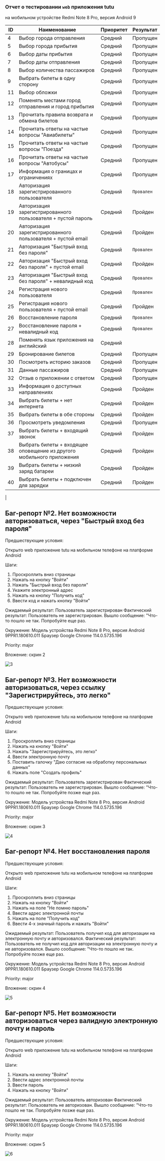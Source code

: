  ### Отчет о тестировании `web` приложения tutu 

 на мобильном устройстве Redmi Note 8 Pro, версия Android 9

| ID  | Наименование | Приоритет   | Результат |
| ------------- | ------------- | ---------------|---------------|
|   4   |    Выбор города отправления  | Средний     | Пропущен |
|   5  |  Выбор города прибытия  | Средний  | Пропущен  |
|  6 |  Выбор даты прибытия |  Средний  | Пропущен  |
 7 | Выбор даты отправления  |   Средний  | Пропущен  |
| 8   | Выбор количества пассажиров  | Средний  | Пропущен   | 
 9 | Выбрать билеты в одну сторону  |  Средний  | Пропущен |
 11|Выбор обложки |Средний  | Пропущен |
 12| Поменять местами город отправления и город прибытия|Средний  | Пропущен |
 13|Прочитать правила возврата и обмена билетов|Средний  | Пропущен |
 14| Прочитать ответы на частые вопросы "Авиабилеты" |Средний  | Пропущен |
 15| Прочитать ответы на частые вопросы "Поезда"| Средний  | Пропущен |
 16| Прочитать ответы на частые вопросы "Автобусы"|Средний  | Пропущен|
 17| Информация о границах и ограничениях |Средний  | Пропущен |
 18 |Авторизация зарегистрированного пользователя |Средний  | `Провален` |
 19| Авторизация зарегистрированного пользователя + пустой пароль| Средний  | Пройден |
 20| Авторизация зарегистрированного пользователя + пустой email|Средний  | Пройден |
 21| Авторизация "Быстрый вход без пароля"|Средний  | `Провален`  |
 22| Авторизация "Быстрый вход без пароля" + пустой email|Средний  | Пройден |
 23| Авторизация "Быстрый вход без пароля" + невалидный код |Средний  | `Провален` |
 24| Регистрация нового пользователя |Средний  | `Провален` |
 25| Регистрация нового пользователя + пустой email|Средний  | Пройден |
 26| Восстановление пароля |Средний  | `Провален` |
 27| Восстановление пароля + невалидный код  |Средний  | `Провален`  |
 28| Поменять язык приложения на английский|Средний  |  |
 29 | Бронирование билетов|Средний  | Пропущен |
 30| Посмотреть историю заказов |Средний  | Пропущен |
 31|Данные пассажиров| Средний  | Пропущен |
 32| Отзыв о приложении с ответом |Средний  | Пропущен |
 33| Информация о доступных направлениях |Средний  | Пройден |
 34| Выбрать билеты + нет интернета| Средний  | Пройден |
 35| Выбрать билеты в обе стороны | Средний  | Пройден |
 36| Просмотреть уведомления|Средний  | Пропущен |
 37| Выбрать билеты + входящий звонок|Средний  | Пройден |
 38| Выбрать билеты + входящее оповещение из другого мобильного приложения |Средний  | Пройден |
 39| Выбрать билеты + низкий заряд батареи| Средний  | Пройден |
 40| Выбрать билеты + подключен для зарядки|Средний  | Пройден |
 |

## Баг-репорт №2. Нет возможности авторизоваться, через "Быстрый вход без пароля"

Предшествующие условия:

Открыто web приложение tutu на мобильном телефоне на платформе Android

Шаги:

1. Проскроллить вниз страницы
2. Нажать на кнопку "Войти"
3. Нажать "Быстрый вход без пароля"
4. Укажите электронный адрес
5. Нажать на кнопку "Получить код"
6. Ввести код и нажать кнопку "Войти"

Ожидаемый результат: Пользователь зарегистрирован
Фактический результат: Пользователь не зарегистрирован. Вышло сообщение: "Что-то пошло не так. Попробуйте еще раз.

Окружение: Модель устройства Redmi Note 8 Pro, версия Android 9PPR1.180610.011
Браузер Google Chrome 114.0.5735.196

Priority: major

Вложение: скрин 2

![3](images/3.jpg)

## Баг-репорт №3. Нет возможности авторизоваться, через ссылку "Зарегистрируйтесь, это легко"

Предшествующие условия:

Открыто web приложение tutu на мобильном телефоне на платформе Android

Шаги:

1. Проскроллить вниз страницы
2. Нажать на кнопку "Войти"
3. Нажать "Зарегистрируйтесь, это легко"
4. Ввести электронную почту
5. Поставить галочку "Даю согласие на обработку персональных данных"
6. Нажать поле "Создать профиль"


Ожидаемый результат: Пользователь зарегистрирован
Фактический результат: Пользователь не зарегистрирован. Вышло сообщение: "Что-то пошло не так. Попробуйте позже еще раз.

Окружение: Модель устройства Redmi Note 8 Pro, версия Android 9PPR1.180610.011
Браузер Google Chrome 114.0.5735.196

Priority: major

Вложение: скрин 3

![4](images/4.jpg)

## Баг-репорт №4. Нет восстановления пароля

Предшествующие условия:

Открыто web приложение tutu на мобильном телефоне на платформе Android

Шаги:

1. Проскроллить вниз страницы
2. Нажать на кнопку "Войти"
3. Нажать на поле "Не помню пароль"
4. Ввести адрес электронной почты
5. Нажать на поле "Получить код"
6. Ввести 4-х значный пароль и нажать "Войти"

Ожидаемый результат: Пользователь получил код для авторизации на электронную почту и авторизовался.
Фактический результат: Пользователь не получил код для авторизации на электронную почту и не авторизовался. Вышло сообщение: "Что-то пошло не так. Попробуйте позже еще раз.

Окружение: Модель устройства Redmi Note 8 Pro, версия Android 9PPR1.180610.011
Браузер Google Chrome 114.0.5735.196

Priority: major

Вложение: скрин 4

![5](images/5.jpg)

## Баг-репорт №5. Нет возможности авторизоваться через валидную электронную почту и пароль

Предшествующие условия:

Открыто web приложение tutu на мобильном телефоне на платформе Android

Шаги:

1. Нажать на кнопку "Войти"
2. Ввести адрес электронной почты
3. Ввести пароль
4. Нажать на кнопку "Войти"

Ожидаемый результат: Пользователь авторизован
Фактический результат: Пользователь не авторизован. Вышло сообщение: "Что-то пошло не так. Попробуйте позже еще раз.

Окружение: Модель устройства Redmi Note 8 Pro, версия Android 9PPR1.180610.011
Браузер Google Chrome 114.0.5735.196

Priority: major

Вложение: скрин 5

![6](images/6.jpg)